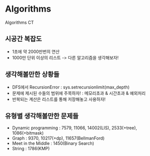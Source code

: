 # Algorithms
Algorithms CT

## 시공간 복잡도

- 1초에 약 2000만번의 연산
- 1000만 단위 이상의 리스트 -> 다른 알고리즘을 생각해보자!

## 생각해볼만한 상황들

- DFS에서 RecursionError : sys.setrecursionlimit(max_depth)
- 문제에 제시된 수들의 범위에 주목하자! : 메모리초과 & 시간초과 & 예외처리
- 반복되는 계산은 리스트를 통해 저장해놓고 사용하자!

## 유형별 생각해볼만한 문제들

- Dynamic programming : 7579, 11066, 14002(LIS), 2533(+tree), 1086(+bitmask)
- Graph : 9370, 10217(+dp), 11657(BellmanFord)
- Meet in the Middle : 1450(Binary Search)
- String : 1786(KMP)